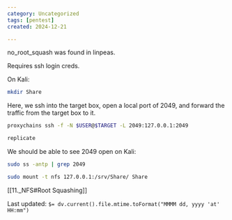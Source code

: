 ```yaml
---
category: Uncategorized
tags: [pentest]
created: 2024-12-21

---
```

no_root_squash was found in linpeas.

Requires ssh login creds.

On Kali:
```bash - kali
mkdir Share
```

Here, we ssh into the target box, open a local port of 2049, and forward the traffic from the target box to it.
```bash - kali
proxychains ssh -f -N $USER@$TARGET -L 2049:127.0.0.1:2049
```

```bash - kali
replicate
```

We should be able to see 2049 open on Kali:
```bash - kali
sudo ss -antp | grep 2049
```

```bash - kali
sudo mount -t nfs 127.0.0.1:/srv/Share/ Share
```

[[11._NFS#Root Squashing]]


Last updated: `$= dv.current().file.mtime.toFormat("MMMM dd, yyyy 'at' HH:mm")`
